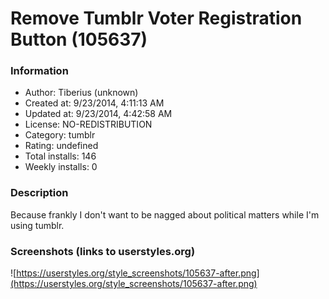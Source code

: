 # Remove Tumblr Voter Registration Button (105637)

### Information
- Author: Tiberius (unknown)
- Created at: 9/23/2014, 4:11:13 AM
- Updated at: 9/23/2014, 4:42:58 AM
- License: NO-REDISTRIBUTION
- Category: tumblr
- Rating: undefined
- Total installs: 146
- Weekly installs: 0


### Description
Because frankly I don't want to be nagged about political matters while I'm using tumblr.


### Screenshots (links to userstyles.org)
![https://userstyles.org/style_screenshots/105637-after.png](https://userstyles.org/style_screenshots/105637-after.png)


